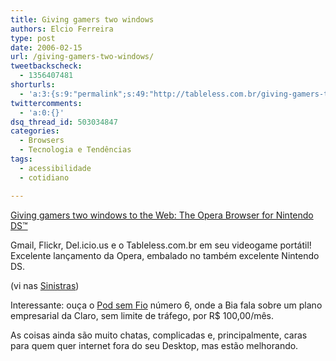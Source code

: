 ```yaml
---
title: Giving gamers two windows
authors: Elcio Ferreira
type: post
date: 2006-02-15
url: /giving-gamers-two-windows/
tweetbackscheck:
  - 1356407481
shorturls:
  - 'a:3:{s:9:"permalink";s:49:"http://tableless.com.br/giving-gamers-two-windows";s:7:"tinyurl";s:26:"http://tinyurl.com/3mew7dz";s:4:"isgd";s:19:"http://is.gd/PDxePB";}'
twittercomments:
  - 'a:0:{}'
dsq_thread_id: 503034847
categories:
  - Browsers
  - Tecnologia e Tendências
tags:
  - acessibilidade
  - cotidiano

---
```

[Giving gamers two windows to the Web: The Opera Browser for Nintendo DS™][1]

Gmail, Flickr, Del.icio.us e o Tableless.com.br em seu videogame portátil! Excelente lançamento da Opera, embalado no também excelente Nintendo DS.

(vi nas [Sinistras][2])

Interessante: ouça o [Pod sem Fio][3] número 6, onde a Bia fala sobre um plano empresarial da Claro, sem limite de tráfego, por R$ 100,00/mês.

As coisas ainda são muito chatas, complicadas e, principalmente, caras para quem quer internet fora do seu Desktop, mas estão melhorando.

 [1]: http://www.opera.com/pressreleases/en/2006/02/15/
 [2]: http://sinistras.aranha.com.br/
 [3]: http://www.odontopalm.com.br/psf/